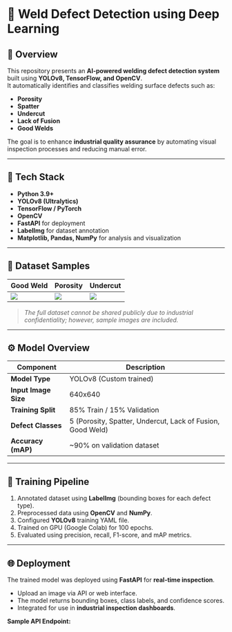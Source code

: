 # 🧠 Weld Defect Detection using Deep Learning

## 🔹 Overview
This repository presents an **AI-powered welding defect detection system** built using **YOLOv8, TensorFlow, and OpenCV**.  
It automatically identifies and classifies welding surface defects such as:

- **Porosity**
- **Spatter**
- **Undercut**
- **Lack of Fusion**
- **Good Welds**

The goal is to enhance **industrial quality assurance** by automating visual inspection processes and reducing manual error.

---

## 🧰 Tech Stack
- **Python 3.9+**
- **YOLOv8 (Ultralytics)**
- **TensorFlow / PyTorch**
- **OpenCV**
- **FastAPI** for deployment
- **LabelImg** for dataset annotation
- **Matplotlib, Pandas, NumPy** for analysis and visualization

---

## 📸 Dataset Samples

| Good Weld | Porosity | Undercut |
|------------|-----------|-----------|
| ![](dataset_samples/weld_good.jpg) | ![](dataset_samples/weld_porous.jpg) | ![](dataset_samples/weld_undercut.jpg) |

> *The full dataset cannot be shared publicly due to industrial confidentiality; however, sample images are included.*

---

## ⚙️ Model Overview

| Component | Description |
|------------|--------------|
| **Model Type** | YOLOv8 (Custom trained) |
| **Input Image Size** | 640x640 |
| **Training Split** | 85% Train / 15% Validation |
| **Defect Classes** | 5 (Porosity, Spatter, Undercut, Lack of Fusion, Good Weld) |
| **Accuracy (mAP)** | ~90% on validation dataset |

---

## 🚀 Training Pipeline

1. Annotated dataset using **LabelImg** (bounding boxes for each defect type).  
2. Preprocessed data using **OpenCV** and **NumPy**.  
3. Configured **YOLOv8** training YAML file.  
4. Trained on GPU (Google Colab) for 100 epochs.  
5. Evaluated using precision, recall, F1-score, and mAP metrics.

---

## 🌐 Deployment
The trained model was deployed using **FastAPI** for **real-time inspection**.

- Upload an image via API or web interface.
- The model returns bounding boxes, class labels, and confidence scores.
- Integrated for use in **industrial inspection dashboards**.

**Sample API Endpoint:**
